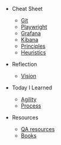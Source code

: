 - Cheat Sheet

  - [Git](01-cheatSheetGit.md)
  - [Playwright](01-cheatSheetPlaywright.md)
  - [Grafana](01-cheatSheetGrafana.md)
  - [Kibana](01-cheatSheetKibana.md)
  - [Principles](01-cheatSheetPrinciples.md)
  - [Heuristics](01-cheatSheetHeuristics.md)

- Reflection 
  - [Vision](02-reflectionVision.md)

- Today I Learned

  - [Agility](02-learnedAgility.md)
  - [Process](02-learnedProcess.md)

- Resources

  - [QA resources](03-resourcesQa.md)
  - [Books](03-resourcesBooks.md)



